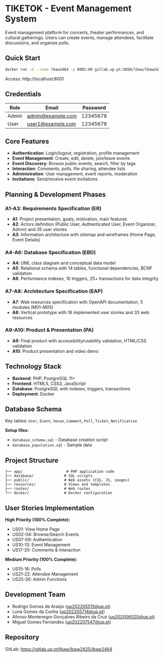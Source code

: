# TIKETOK - Event Management System

Event management platform for concerts, theater performances, and cultural gatherings. Users can create events, manage attendees, facilitate discussions, and organize polls.

## Quick Start

```bash
docker run -d --name lbaw2464 -p 8001:80 gitlab.up.pt:5050/lbaw/lbaw2425/lbaw2464
```

Access: http://localhost:8001

## Credentials

| Role  | Email               | Password |
|-------|---------------------|----------|
| Admin | admin@example.com   | 12345678 |
| User  | user1@example.com   | 12345678 |

## Core Features

- **Authentication**: Login/logout, registration, profile management
- **Event Management**: Create, edit, delete, join/leave events
- **Event Discovery**: Browse public events, search, filter by tags
- **Interaction**: Comments, polls, file sharing, attendee lists
- **Administration**: User management, event reports, moderation
- **Invitations**: Send/receive event invitations

## Planning & Development Phases

### A1-A3: Requirements Specification (ER)
- **A1**: Project presentation, goals, motivation, main features
- **A2**: Actors definition (Public User, Authenticated User, Event Organizer, Admin) and 35 user stories
- **A3**: Information architecture with sitemap and wireframes (Home Page, Event Details)

### A4-A6: Database Specification (EBD) 
- **A4**: UML class diagram and conceptual data model
- **A5**: Relational schema with 14 tables, functional dependencies, BCNF validation
- **A6**: Performance indexes, 10 triggers, 25+ transactions for data integrity

### A7-A8: Architecture Specification (EAP)
- **A7**: Web resources specification with OpenAPI documentation, 5 modules (M01-M05)
- **A8**: Vertical prototype with 18 implemented user stories and 33 web resources

### A9-A10: Product & Presentation (PA)
- **A9**: Final product with accessibility/usability validation, HTML/CSS validation
- **A10**: Product presentation and video demo

## Technology Stack

- **Backend**: PHP, PostgreSQL 11+
- **Frontend**: HTML5, CSS3, JavaScript
- **Database**: PostgreSQL with indexes, triggers, transactions
- **Deployment**: Docker

## Database Schema

Key tables: `User`, `Event`, `Venue`, `Comment`, `Poll`, `Ticket`, `Notification`

**Setup files:**
- `database_schema.sql` - Database creation script
- `database_population.sql` - Sample data

## Project Structure

```
├── app/                    # PHP application code
├── database/              # SQL scripts
├── public/                # Web assets (CSS, JS, images)
├── resources/             # Views and templates
├── routes/                # Web routes
└── docker/                # Docker configuration
```

## User Stories Implementation

**High Priority (100% Complete):**
- US01: View Home Page
- US02-04: Browse/Search Events  
- US07-09: Authentication
- US10-13: Event Management
- US17-20: Comments & Interaction

**Medium Priority (100% Complete):**
- US15-16: Polls
- US21-22: Attendee Management
- US25-26: Admin Functions

## Development Team

- Rodrigo Gomes de Araújo (up202205515@up.pt)
- Luna Gomes da Cunha (up202205714@up.pt)  
- Afonso Montenegro Gonçalves Ribeiro da Cruz (up202006020@up.pt)
- Miguel Gomes Fernandes (up202207547@up.pt)

## Repository

GitLab: https://gitlab.up.pt/lbaw/lbaw2425/lbaw2464
